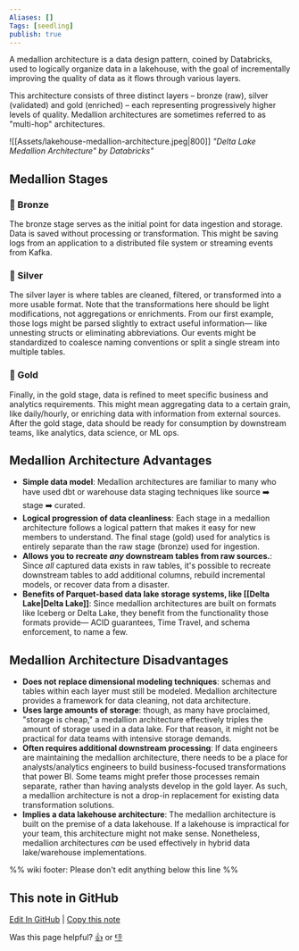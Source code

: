 ```yaml
---
Aliases: []
Tags: [seedling]
publish: true
---
```


A medallion architecture is a data design pattern, coined by Databricks, used to logically organize data in a lakehouse, with the goal of incrementally improving the quality of data as it flows through various layers. 

This architecture consists of three distinct layers – bronze (raw), silver (validated) and gold (enriched) – each representing progressively higher levels of quality. Medallion architectures are sometimes referred to as "multi-hop" architectures.

![[Assets/lakehouse-medallion-architecture.jpeg|800]]
*"Delta Lake Medallion Architecture" by Databricks"*

## Medallion Stages

### 🥉 Bronze

The bronze stage serves as the initial point for data ingestion and storage. Data is saved without processing or transformation. This might be saving logs from an application to a distributed file system or streaming events from Kafka.

### 🥈 Silver

The silver layer is where tables are cleaned, filtered, or transformed into a more usable format. Note that the transformations here should be light modifications, not aggregations or enrichments. From our first example, those logs might be parsed slightly to extract useful information— like unnesting structs or eliminating abbreviations. Our events might be standardized to coalesce naming conventions or split a single stream into multiple tables.

### 🥇 Gold

Finally, in the gold stage, data is refined to meet specific business and analytics requirements. This might mean aggregating data to a certain grain, like daily/hourly, or enriching data with information from external sources. After the gold stage, data should be ready for consumption by downstream teams, like analytics, data science, or ML ops.

## Medallion Architecture Advantages

- **Simple data model**: Medallion architectures are familiar to many who have used dbt or warehouse data staging techniques like source ➡️ stage ➡️ curated.
- **Logical progression of data cleanliness**: Each stage in a medallion architecture follows a logical pattern that makes it easy for new members to understand. The final stage (gold) used for analytics is entirely separate than the raw stage (bronze) used for ingestion.
- **Allows you to recreate _any_ downstream tables from raw sources.**: Since _all_ captured data exists in raw tables, it's possible to recreate downstream tables to add additional columns, rebuild incremental models, or recover data from a disaster.
- **Benefits of Parquet-based data lake storage systems, like [[Delta Lake|Delta Lake]]**: Since medallion architectures are built on formats like Iceberg or Delta Lake, they benefit from the functionality those formats provide— ACID guarantees, Time Travel, and schema enforcement, to name a few.  

## Medallion Architecture Disadvantages

- **Does not replace dimensional modeling techniques**: schemas and tables within each layer must still be modeled. Medallion architecture provides a framework for data cleaning, not data architecture.
- **Uses large amounts of storage**: though, as many have proclaimed, "storage is cheap," a medallion architecture effectively triples the amount of storage used in a data lake. For that reason, it might not be practical for data teams with intensive storage demands.
- **Often requires additional downstream processing**: If data engineers are maintaining the medallion architecture, there needs to be a place for analysts/analytics engineers to build business-focused transformations that power BI. Some teams might prefer those processes remain separate, rather than having analysts develop in the gold layer. As such, a medallion architecture is not a drop-in replacement for existing data transformation solutions.
- **Implies a data lakehouse architecture**: The medallion architecture is built on the premise of a data lakehouse. If a lakehouse is impractical for your team, this architecture might not make sense. Nonetheless, medallion architectures _can_ be used effectively in hybrid data lake/warehouse implementations.

%% wiki footer: Please don't edit anything below this line %%

## This note in GitHub

<span class="git-footer">[Edit In GitHub](https://github.dev/data-engineering-community/data-engineering-wiki/blob/main/Concepts/Medallion%20Architecture.md "git-hub-edit-note") | [Copy this note](https://raw.githubusercontent.com/data-engineering-community/data-engineering-wiki/main/Concepts/Medallion%20Architecture.md "git-hub-copy-note")</span>

<span class="git-footer">Was this page helpful?
[👍](https://tally.so/r/mOaxjk?rating=Yes&url=https://dataengineering.wiki/Concepts/Medallion%20Architecture) or [👎](https://tally.so/r/mOaxjk?rating=No&url=https://dataengineering.wiki/Concepts/Medallion%20Architecture)</span>
